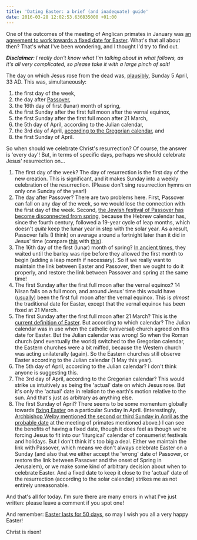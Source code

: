 ```yaml
---
title: 'Dating Easter: a brief (and inadequate) guide'
date: 2016-03-28 12:02:53.636835000 +01:00
---
```

One of the outcomes of the meeting of Anglican primates in January was [an agreement to work towards a fixed date for Easter](http://www.christiantoday.com/article/anglican.primates.agree.to.set.fixed.common.date.for.easter/76730.htm). What's that all about then? That's what I've been wondering, and I thought I'd try to find out.

_**Disclaimer**: I really don't know what I'm talking about in what follows, as it's all very complicated, so please take it with a large pinch of salt!_

The day on which Jesus rose from the dead was, [plausibly](http://www.nature.com/nature/journal/v306/n5945/abs/306743a0.html), Sunday 5 April, 33 AD. This was, simultaneously:

1. the first day of the week,
1. the day after [Passover](https://en.wikipedia.org/wiki/Passover),
1. the 16th day of first (lunar) month of spring,
1. the first Sunday after the first full moon after the vernal equinox,
1. the first Sunday after the first full moon after 21 March,
1. the 5th day of April, according to the Julian calendar,
1. the 3rd day of April, [according to the Gregorian calendar](http://homepage.ntlworld.com/gary.h.turner/XmasSept/xmas11.htm), and
1. the first Sunday of April.

So when should we celebrate Christ's resurrection? Of course, the answer is 'every day'! But, in terms of specific days, perhaps we should celebrate Jesus' resurrection on...

1. The first day of the week? The day of resurrection is the first day of the new creation. This is significant, and it makes Sunday into a weekly celebration of the resurrection. (Please don't sing resurrection hymns on only one Sunday of the year!)
1. The day after Passover? There are two problems here. First, Passover can fall on any day of the week, so we would lose the connection with the first day of the week. Second, [the Jewish festival of Passover has become disconnected from spring](https://en.wikipedia.org/wiki/Hebrew_calendar#Implications_for_Jewish_ritual), because the Hebrew calendar has, since the fourth century, followed a 19-year cycle of leap months, which doesn't _quite_ keep the lunar year in step with the solar year. As a result, Passover falls (I think) on average around a fortnight later than it did in Jesus' time (compare [this](http://www.infoplease.com/ipa/A0002072.html) with [this](http://homepage.ntlworld.com/gary.h.turner/XmasSept/xmas11.htm)).
1. The 16th day of the first (lunar) month of spring? [In ancient times](https://en.wikipedia.org/wiki/Passover#Date_and_duration), they waited until the barley was ripe before they allowed the first month to begin (adding a leap month if necessary). So if we really want to maintain the link between Easter and Passover, then we ought to do it properly, and restore the link between Passover and spring at the same time!
1. The first Sunday after the first full moon after the vernal equinox? 14 Nisan falls on a full moon, and around Jesus' time this would have ([usually](https://en.wikipedia.org/wiki/Hebrew_calendar#New_year)) been the first full moon after the vernal equinox. This is _almost_ the traditional date for Easter, except that the vernal equinox has been fixed at 21 March.
1. The first Sunday after the first full moon after 21 March? This is the [current definition of Easter](https://en.wikipedia.org/wiki/Computus). But according to which calendar? The Julian calendar was in use when the catholic (universal) church agreed on this date for Easter. But the Julian calendar was wrong! So when the Roman church (and eventually the world) switched to the Gregorian calendar, the Eastern churches were a bit miffed, because the Western church was acting unilaterally (again). So the Eastern churches still observe Easter according to the Julian calendar (1 May this year).
1. The 5th day of April, according to the Julian calendar? I don't think anyone is suggesting this.
1. The 3rd day of April, according to the Gregorian calendar? This would strike us intuitively as being the 'actual' date on which Jesus rose. But it's only the 'actual' date in relation to the earth's motion relative to the sun. And that's just as arbitrary as anything else.
1. The first Sunday of April? There seems to be some momentum globally towards [fixing Easter](https://en.wikipedia.org/wiki/Reform_of_the_date_of_Easter) on a particular Sunday in April. (Interestingly, [Archbishop Welby mentioned the second or third Sunday in April as the probable date](http://www.telegraph.co.uk/news/religion/12102278/Easter-date-to-be-fixed-within-next-five-to-10-years.html) at the meeting of primates mentioned above.) I can see the benefits of having a fixed date, though it does feel as though we're forcing Jesus to fit into our 'liturgical' calendar of consumerist festivals and holidays. But I don't think it's too big a deal. Either we maintain the link with Passover, which means we don't always celebrate Easter on a Sunday (and also that we either accept the 'wrong' date of Passover, or restore the link between Passover and the onset of Spring in Jerusalem), or we make some kind of arbitrary decision about when to celebrate Easter. And a fixed date to keep it close to the 'actual' date of the resurrection (according to the solar calendar) strikes me as not entirely unreasonable.

And that's all for today. I'm sure there are many errors in what I've just written: please leave a comment if you spot one!

And remember: [Easter lasts for 50 days](http://liturgy.co.nz/easter-fifty-days), so may I wish you all a very happy Easter!

Christ is risen!
